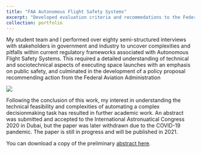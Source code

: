 ```yaml
---
title: "FAA Autonomous Flight Safety Systems"
excerpt: "Developed evaluation criteria and recommedations to the Federal Aviation Administration following detailed assesment of a disruptive emerging technology.<br/><img src='/images/logoPrint.png'>"
collection: portfolio
---
```


My student team and I performed over eighty semi-structured interviews with stakeholders in government and industry to uncover complexities and pitfalls within current regulatory frameworks associated with Autonomous Flight Safety Systems. This required a detailed understanding of technical and sociotechnical aspects of executing space launches with an emphasis on public safety, and culminated in the development of a policy proposal recommending action from the Federal Aviation Administration


[![](http://img.youtube.com/vi/IJsNBniOn5U/0.jpg)](http://www.youtube.com/watch?v=IJsNBniOn5U "Quality Assurance Standards for Commercial Flight Safety Analysis")

Following the conclusion of this work, my interest in understanding the technical feasibility and complexities of automating a complex decisionmaking task has resulted in further academic work. An abstract was submitted and accepted to the International Astronuatical Congress 2020 in Dubai, but the paper was later withdrawn due to the COVID-19 pandemic. The paper is still in progress and will be published in 2021.

You can download a copy of the preliminary [abstract here](/files/IAC-20).
